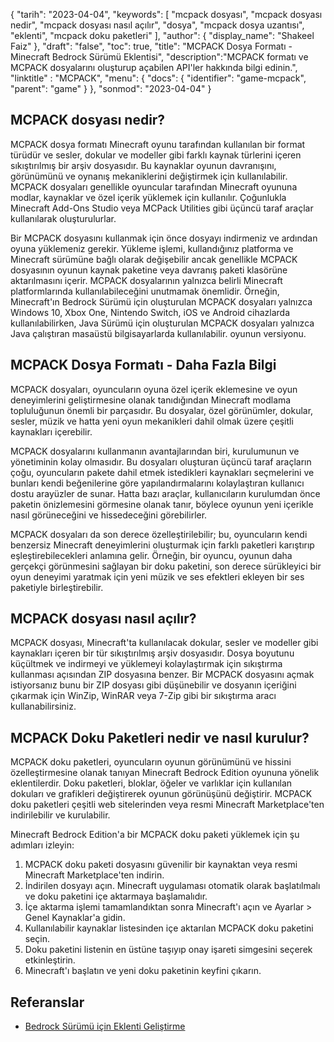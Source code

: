 {
"tarih": "2023-04-04",
  "keywords": [
"mcpack dosyası",
"mcpack dosyası nedir",
"mcpack dosyası nasıl açılır",
"dosya",
"mcpack dosya uzantısı",
"eklenti",
"mcpack doku paketleri"
],
  "author": {
"display_name": "Shakeel Faiz"
},
"draft": "false",
"toc": true,
"title": "MCPACK Dosya Formatı - Minecraft Bedrock Sürümü Eklentisi",
  "description":"MCPACK formatı ve MCPACK dosyalarını oluşturup açabilen API'ler hakkında bilgi edinin.",
"linktitle" : "MCPACK",
  "menu": {
    "docs": {
      "identifier": "game-mcpack",
      "parent": "game"
}
},
"sonmod": "2023-04-04"
}

## MCPACK dosyası nedir?

MCPACK dosya formatı Minecraft oyunu tarafından kullanılan bir format türüdür ve sesler, dokular ve modeller gibi farklı kaynak türlerini içeren sıkıştırılmış bir arşiv dosyasıdır. Bu kaynaklar oyunun davranışını, görünümünü ve oynanış mekaniklerini değiştirmek için kullanılabilir. MCPACK dosyaları genellikle oyuncular tarafından Minecraft oyununa modlar, kaynaklar ve özel içerik yüklemek için kullanılır. Çoğunlukla Minecraft Add-Ons Studio veya MCPack Utilities gibi üçüncü taraf araçlar kullanılarak oluşturulurlar.

Bir MCPACK dosyasını kullanmak için önce dosyayı indirmeniz ve ardından oyuna yüklemeniz gerekir. Yükleme işlemi, kullandığınız platforma ve Minecraft sürümüne bağlı olarak değişebilir ancak genellikle MCPACK dosyasının oyunun kaynak paketine veya davranış paketi klasörüne aktarılmasını içerir. MCPACK dosyalarının yalnızca belirli Minecraft platformlarında kullanılabileceğini unutmamak önemlidir. Örneğin, Minecraft'ın Bedrock Sürümü için oluşturulan MCPACK dosyaları yalnızca Windows 10, Xbox One, Nintendo Switch, iOS ve Android cihazlarda kullanılabilirken, Java Sürümü için oluşturulan MCPACK dosyaları yalnızca Java çalıştıran masaüstü bilgisayarlarda kullanılabilir. oyunun versiyonu.

## MCPACK Dosya Formatı - Daha Fazla Bilgi

MCPACK dosyaları, oyuncuların oyuna özel içerik eklemesine ve oyun deneyimlerini geliştirmesine olanak tanıdığından Minecraft modlama topluluğunun önemli bir parçasıdır. Bu dosyalar, özel görünümler, dokular, sesler, müzik ve hatta yeni oyun mekanikleri dahil olmak üzere çeşitli kaynakları içerebilir.

MCPACK dosyalarını kullanmanın avantajlarından biri, kurulumunun ve yönetiminin kolay olmasıdır. Bu dosyaları oluşturan üçüncü taraf araçların çoğu, oyuncuların pakete dahil etmek istedikleri kaynakları seçmelerini ve bunları kendi beğenilerine göre yapılandırmalarını kolaylaştıran kullanıcı dostu arayüzler de sunar. Hatta bazı araçlar, kullanıcıların kurulumdan önce paketin önizlemesini görmesine olanak tanır, böylece oyunun yeni içerikle nasıl görüneceğini ve hissedeceğini görebilirler.

MCPACK dosyaları da son derece özelleştirilebilir; bu, oyuncuların kendi benzersiz Minecraft deneyimlerini oluşturmak için farklı paketleri karıştırıp eşleştirebilecekleri anlamına gelir. Örneğin, bir oyuncu, oyunun daha gerçekçi görünmesini sağlayan bir doku paketini, son derece sürükleyici bir oyun deneyimi yaratmak için yeni müzik ve ses efektleri ekleyen bir ses paketiyle birleştirebilir.

## MCPACK dosyası nasıl açılır?

MCPACK dosyası, Minecraft'ta kullanılacak dokular, sesler ve modeller gibi kaynakları içeren bir tür sıkıştırılmış arşiv dosyasıdır. Dosya boyutunu küçültmek ve indirmeyi ve yüklemeyi kolaylaştırmak için sıkıştırma kullanması açısından ZIP dosyasına benzer. Bir MCPACK dosyasını açmak istiyorsanız bunu bir ZIP dosyası gibi düşünebilir ve dosyanın içeriğini çıkarmak için WinZip, WinRAR veya 7-Zip gibi bir sıkıştırma aracı kullanabilirsiniz.

## MCPACK Doku Paketleri nedir ve nasıl kurulur?

MCPACK doku paketleri, oyuncuların oyunun görünümünü ve hissini özelleştirmesine olanak tanıyan Minecraft Bedrock Edition oyununa yönelik eklentilerdir. Doku paketleri, bloklar, öğeler ve varlıklar için kullanılan dokuları ve grafikleri değiştirerek oyunun görünüşünü değiştirir. MCPACK doku paketleri çeşitli web sitelerinden veya resmi Minecraft Marketplace'ten indirilebilir ve kurulabilir.

Minecraft Bedrock Edition'a bir MCPACK doku paketi yüklemek için şu adımları izleyin:

1. MCPACK doku paketi dosyasını güvenilir bir kaynaktan veya resmi Minecraft Marketplace'ten indirin.
2. İndirilen dosyayı açın. Minecraft uygulaması otomatik olarak başlatılmalı ve doku paketini içe aktarmaya başlamalıdır.
3. İçe aktarma işlemi tamamlandıktan sonra Minecraft'ı açın ve Ayarlar > Genel Kaynaklar'a gidin.
4. Kullanılabilir kaynaklar listesinden içe aktarılan MCPACK doku paketini seçin.
5. Doku paketini listenin en üstüne taşıyıp onay işareti simgesini seçerek etkinleştirin.
6. Minecraft'ı başlatın ve yeni doku paketinin keyfini çıkarın.

## Referanslar

* [Bedrock Sürümü için Eklenti Geliştirme](https://learn.microsoft.com/en-us/minecraft/creator/documents/gettingstarted)

